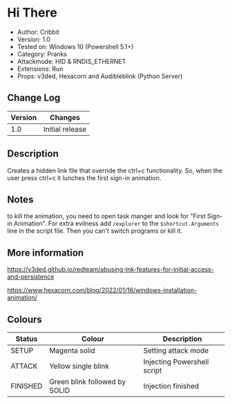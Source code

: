 # Hi There
- Author: Cribbit
- Version: 1.0
- Tested on: Windows 10 (Powershell 5.1+)
- Category: Pranks
- Attackmode: HID & RNDIS_ETHERNET
- Extensions: Run
- Props: v3ded, Hexacorn and Audibleblink (Python Server)

## Change Log
| Version | Changes         |
| ------- | --------------- |
| 1.0     | Initial release |

## Description
Creates a hidden link file that override the ctrl+c functionality.
So, when the user press ctrl+c it lunches the first sign-in animation.

## Notes
to kill the animation, you need to open task manger and look for "First Sign-in Animation".
For extra evilness add `/explorer` to the `$shortcut.Arguments` line in the script file. Then you can't switch programs or kill it.

## More information
<https://v3ded.github.io/redteam/abusing-lnk-features-for-initial-access-and-persistence>

<https://www.hexacorn.com/blog/2022/01/16/windows-installation-animation/>

## Colours
| Status   | Colour                        | Description                 |
| -------- | ----------------------------- | --------------------------- |
| SETUP    | Magenta solid                 | Setting attack mode         |
| ATTACK   | Yellow single blink           | Injecting Powershell script |
| FINISHED | Green blink followed by SOLID | Injection finished          |
